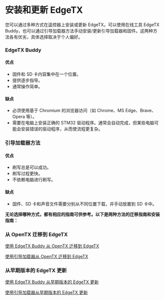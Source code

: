 # 安装和更新 EdgeTX

您可以通过多种方式在遥控器上安装或更新 EdgeTX。可以使用在线工具 EdgeTX Buddy，也可以通过引导加载器方法手动安装/更新引导加载器和固件。这两种方法各有优劣，具体选择取决于个人偏好。

### EdgeTX Buddy

#### 优点

* 固件和 SD 卡内容集中在一个位置。
* 提供逐步指导。
* 通常操作简单。

#### 缺点

* 必须使用基于 Chromium 的浏览器访问（如 Chrome、MS Edge、Brave、Opera 等）。
* 需要在电脑上安装正确的 STM32 驱动程序。通常会自动完成，但某些电脑可能会安装错误的驱动程序，从而使流程更复杂。

### 引导加载器方法

#### 优点

* 刷写总是可以成功。
* 刷写过程更快。
* 不依赖电脑进行刷写。

#### 缺点

* 固件、SD 卡和声音文件需要分别从不同位置下载，并手动放置到 SD 卡中。

**无论选择哪种方式，都有相应的指南可供参考。以下是两种方法的迁移指南和安装指南：**

### 从 OpenTX 迁移到 EdgeTX

[使用 EdgeTX Buddy 从 OpenTX 迁移到 EdgeTX](update-from-opentx-to-edgetx.md)

[使用引导加载器从 OpenTX 迁移到 EdgeTX](migrate-from-opentx-to-edgetx-using-the-bootloader.md)

### 从早期版本的 EdgeTX 更新

[使用 EdgeTX Buddy 从早期版本的 EdgeTX 更新](update-from-opentx-to-edgetx-1.md)

[使用引导加载器从早期版本的 EdgeTX 更新](update-from-an-earlier-version-of-edgetx-using-the-bootloader.md)

